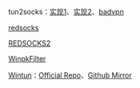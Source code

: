 tun2socks：[实现1](https://github.com/xjasonlyu/tun2socks)、[实现2](https://github.com/eycorsican/go-tun2socks)、[badvpn](https://github.com/ambrop72/badvpn)

[redsocks](https://github.com/darkk/redsocks)

[REDSOCKS2](https://github.com/semigodking/redsocks)

[WinpkFilter](https://www.ntkernel.com/windows-packet-filter/)

[Wintun](https://www.wintun.net/)：[Official Repo](https://git.zx2c4.com/wintun)、[Github Mirror](https://github.com/WireGuard/wintun)
